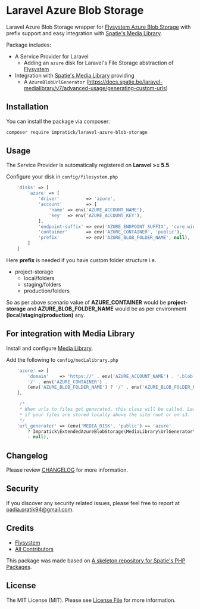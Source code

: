 

# Laravel Azure Blob Storage

Laravel Azure Blob Storage wrapper for [Flysystem Azure Blob Storage](https://flysystem.thephpleague.com/docs/adapter/azure/) with prefix support and easy integration with [Spatie's Media Library](https://docs.spatie.be/laravel-medialibrary).

Package includes:
* A Service Provider for Laravel
    * Adding an `azure` disk for Laravel's File Storage abstraction of [Flysystem](https://github.com/thephpleague/flysystem)
* Integration with [Spatie's Media Library](https://docs.spatie.be/laravel-medialibrary) providing
    * A `AzureBlobUrlGenerator` (https://docs.spatie.be/laravel-medialibrary/v7/advanced-usage/generating-custom-urls)

## Installation

You can install the package via composer:

```bash
composer require impratick/laravel-azure-blob-storage
```

## Usage
The Service Provider is automatically registered on **Laravel >= 5.5**.

Configure your disk in `config/filesystem.php`

``` php
    'disks' => [
        'azure' => [
            'driver'          => 'azure',
            'account'         => [
                'name' => env('AZURE_ACCOUNT_NAME'),
                'key'  => env('AZURE_ACCOUNT_KEY'),
            ],
            'endpoint-suffix' => env('AZURE_ENDPOINT_SUFFIX', 'core.windows.net'),
            'container'       => env('AZURE_CONTAINER', 'public'),
            'prefix'          => env('AZURE_BLOB_FOLDER_NAME', null),
        ]
    ]
```

Here **prefix** is needed if you have custom folder structure i.e.

* project-storage
    * local/folders
    * staging/folders
    * production/folders

So as per above scenario value of **AZURE_CONTAINER** would be **project-storage** and  **AZURE_BLOB_FOLDER_NAME** would be as per environment **(local/staging/production)** any.

## For integration with Media Library

Install and configure [Media Library](https://docs.spatie.be/laravel-medialibrary/v7/installation-setup/).

Add the following to `config/medialibrary.php`

```php
    'azure' => [
        'domain'    => 'https://' . env('AZURE_ACCOUNT_NAME') . '.blob.' . env('AZURE_ENDPOINT_SUFFIX') .
        '/' . env('AZURE_CONTAINER') .
        (env('AZURE_BLOB_FOLDER_NAME') ? '/' . env('AZURE_BLOB_FOLDER_NAME') : ''),
    ],

     /*
     * When urls to files get generated, this class will be called. Leave empty
     * if your files are stored locally above the site root or on s3.
     */
    'url_generator' => (env('MEDIA_DISK', 'public') == 'azure'
        ? Impratick\ExtendedAzureBlobStorage\MediaLibrary\UrlGenerator\AzureBlobUrlGenerator::class
        : null),
```

## Changelog

Please review [CHANGELOG](CHANGELOG.md) for more information.

## Security

If you discover any security related issues, please feel free to report at padia.pratik94@gmail.com.

## Credits

* [Flysystem](https://github.com/thephpleague/flysystem)
* [All Contributors](../../contributors)

This package was made based on [A skeleton repository for Spatie's PHP Packages](https://github.com/spatie/skeleton-php).

## License

The MIT License (MIT). Please see [License File](LICENSE.md) for more information.